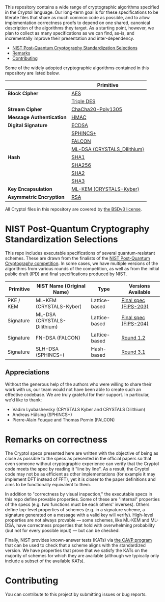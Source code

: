This repository contains a wide range of cryptographic algorithms
specified in the Cryptol language. Our long-term goal is for these
specifications to be literate files that share as much common code as
possible, and to allow implementation correctness proofs to depend on
one shared, canonical description of the algorithms they target. As a
starting point, however, we plan to collect as many specifications as
we can find, as-is, and incrementally improve their presentation and
inter-dependency.

- [NIST Post-Quantum Cryptography Standardization Selections](#nist-post-quantum-cryptography-standardization-selections)
- [Remarks](#remarks-on-correctness)
- [Contributing](#contributing)


Some of the widely adopted cryptographic algorithms contained in this
repository are listed below.

|                            | Primitive                                                                              |
|----------------------------|----------------------------------------------------------------------------------------|
| **Block Cipher**           | [AES](Primitive/Symmetric/Cipher/Block/AES)                                            |
|                            | [Triple DES](Primitive/Symmetric/Cipher/Block/TripleDES.md)                            |
| **Stream Cipher**          | [ChaCha20-Poly1305](Primitive/Symmetric/Cipher/Authenticated/ChaChaPolyCryptolIETF.md) |
| **Message Authentication** | [HMAC](Primitive/Symmetric/MAC/HMAC.cry)                                               |
| **Digital Signature**      | [ECDSA](Primitive/Asymmetric/Signature/ECDSA)                                          |
|                            | [SPHINCS+](Primitive/Asymmetric/Signature/SphincsPlus/)                                |
|                            | [FALCON](Primitive/Asymmetric/Signature/FALCON/1.2/)                                   |
|                            | [ML-DSA (CRYSTALS_Dilithium)](Primitive/Asymmetric/Signature/ML_DSA/)                  |
| **Hash**                   | [SHA1](Primitive/Keyless/Hash/SHA1.cry)                                                |
|                            | [SHA256](Primitive/Keyless/Hash/SHA2/Instantiations/SHA256.cry)                        |
|                            | [SHA2](Primitive/Keyless/Hash/SHA2/)                                                   |
|                            | [SHA3](Primitive/Keyless/Hash/SHA3/)                                                   |
| **Key Encapsulation**      | [ML-KEM (CRYSTALS-Kyber)](Primitive/Asymmetric/KEM/ML_KEM/)                            |
| **Asymmetric Encryption**  | [RSA](Primitive/Asymmetric/Cipher/RSA.cry)                                             |

All Cryptol files in this repository are covered by [the BSDv3 license](LICENSE).

# NIST Post-Quantum Cryptography Standardization Selections
This repo includes executable specifications of several quantum-resistant schemes. These are drawn from the finalists of the [NIST Post-Quantum Cryptography competition](https://csrc.nist.gov/projects/post-quantum-cryptography). In some cases, we have multiple versions of the algorithms from various rounds of the competition, as well as from the initial public draft (IPD) and final specifications produced by NIST.

| Primitive | NIST Name (Original Name)   | Type          | Versions Available |
|-----------|-----------------------------|---------------|--------------------|
| PKE / KEM | ML-KEM (CRYSTALS-Kyber)     | Lattice-based | [Final spec (FIPS-203)](Primitive/Asymmetric/KEM/ML_KEM/) |
| Signature | ML-DSA (CRYSTALS-Dilithium) | Lattice-based | [Final spec (FIPS-204)](Primitive/Asymmetric/Signature/ML_DSA/) |
| Signature | FN-DSA (FALCON)             | Lattice-based | [Round 1.2](Primitive/Asymmetric/Signature/FALCON/1.2/) |
| Signature | SLH-DSA (SPHINCS+)          | Hash-based    | [Round 3.1](Primitive/Asymmetric/Signature/SphincsPlus/) |


## Appreciations
Without the generous help of the authors who were willing to share their work with us, our team would not have been able to create such an effective codebase. We are truly grateful for their support. In particular, we'd like to thank:
- Vadim Lyubashevsky (CRYSTALS Kyber and CRYSTALS Dilithium)
- Andreas Hülsing (SPHINCS+)
- Pierre-Alain Fouque and Thomas Pornin (FALCON)

# Remarks on correctness
The Cryptol specs presented here are written with the objective of being as close as possible to the specs as presented in the official papers so that even someone without cryptographic experience can verify that the Cryptol code meets the spec by reading it "line by line". As a result, the Cryptol code may not be as efficient as other implementations (for example it may implement DFT instead of FFT), yet it is closer to the paper definitions and aims to be functionally equivalent to them.

In addition to "correctness by visual inspection," the executable specs in this repo define provable properties. Some of these are "internal" properties of the specs (e.g. two functions must be each others' inverses). Others define top-level properties of schemes (e.g. in a signature scheme, a signature generated on a message with a valid key will verify). High-level properties are not always provable — some schemes, like ML-KEM and ML-DSA, have correctness properties that hold with overwhelming probability (but not for every possible input) — but can be checked.

Finally, NIST provides known-answer tests (KATs) via [the CAVP program](https://csrc.nist.gov/projects/cryptographic-algorithm-validation-program) that can be used to check that a scheme aligns with the standardized version. We have properties that prove that we satisfy the KATs on the majority of schemes for which they are available (although we typically only include a subset of the available KATs).


# Contributing
You can contribute to this project by submitting issues or bug reports.

